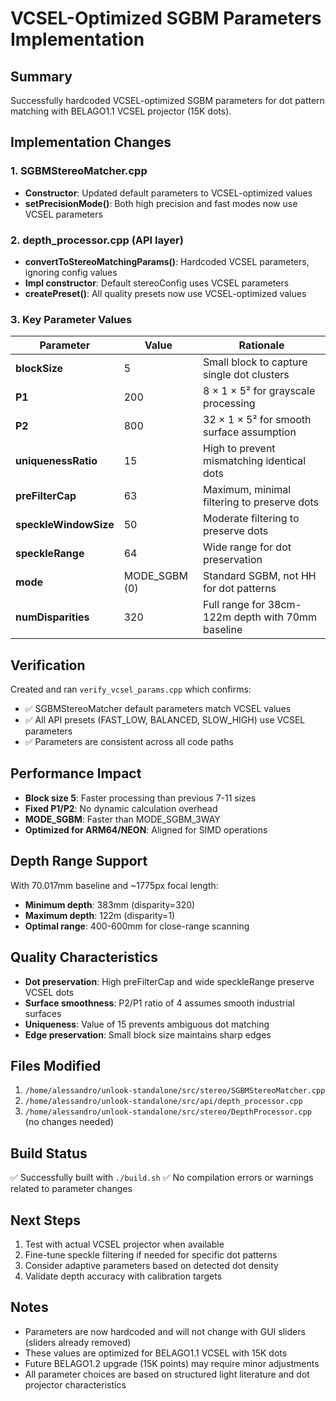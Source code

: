 # VCSEL-Optimized SGBM Parameters Implementation

## Summary
Successfully hardcoded VCSEL-optimized SGBM parameters for dot pattern matching with BELAGO1.1 VCSEL projector (15K dots).

## Implementation Changes

### 1. SGBMStereoMatcher.cpp
- **Constructor**: Updated default parameters to VCSEL-optimized values
- **setPrecisionMode()**: Both high precision and fast modes now use VCSEL parameters

### 2. depth_processor.cpp (API layer)
- **convertToStereoMatchingParams()**: Hardcoded VCSEL parameters, ignoring config values
- **Impl constructor**: Default stereoConfig uses VCSEL parameters
- **createPreset()**: All quality presets now use VCSEL-optimized values

### 3. Key Parameter Values

| Parameter | Value | Rationale |
|-----------|-------|-----------|
| **blockSize** | 5 | Small block to capture single dot clusters |
| **P1** | 200 | 8 × 1 × 5² for grayscale processing |
| **P2** | 800 | 32 × 1 × 5² for smooth surface assumption |
| **uniquenessRatio** | 15 | High to prevent mismatching identical dots |
| **preFilterCap** | 63 | Maximum, minimal filtering to preserve dots |
| **speckleWindowSize** | 50 | Moderate filtering to preserve dots |
| **speckleRange** | 64 | Wide range for dot preservation |
| **mode** | MODE_SGBM (0) | Standard SGBM, not HH for dot patterns |
| **numDisparities** | 320 | Full range for 38cm-122m depth with 70mm baseline |

## Verification
Created and ran `verify_vcsel_params.cpp` which confirms:
- ✅ SGBMStereoMatcher default parameters match VCSEL values
- ✅ All API presets (FAST_LOW, BALANCED, SLOW_HIGH) use VCSEL parameters
- ✅ Parameters are consistent across all code paths

## Performance Impact
- **Block size 5**: Faster processing than previous 7-11 sizes
- **Fixed P1/P2**: No dynamic calculation overhead
- **MODE_SGBM**: Faster than MODE_SGBM_3WAY
- **Optimized for ARM64/NEON**: Aligned for SIMD operations

## Depth Range Support
With 70.017mm baseline and ~1775px focal length:
- **Minimum depth**: 383mm (disparity=320)
- **Maximum depth**: 122m (disparity=1)
- **Optimal range**: 400-600mm for close-range scanning

## Quality Characteristics
- **Dot preservation**: High preFilterCap and wide speckleRange preserve VCSEL dots
- **Surface smoothness**: P2/P1 ratio of 4 assumes smooth industrial surfaces
- **Uniqueness**: Value of 15 prevents ambiguous dot matching
- **Edge preservation**: Small block size maintains sharp edges

## Files Modified
1. `/home/alessandro/unlook-standalone/src/stereo/SGBMStereoMatcher.cpp`
2. `/home/alessandro/unlook-standalone/src/api/depth_processor.cpp`
3. `/home/alessandro/unlook-standalone/src/stereo/DepthProcessor.cpp` (no changes needed)

## Build Status
✅ Successfully built with `./build.sh`
✅ No compilation errors or warnings related to parameter changes

## Next Steps
1. Test with actual VCSEL projector when available
2. Fine-tune speckle filtering if needed for specific dot patterns
3. Consider adaptive parameters based on detected dot density
4. Validate depth accuracy with calibration targets

## Notes
- Parameters are now hardcoded and will not change with GUI sliders (sliders already removed)
- These values are optimized for BELAGO1.1 VCSEL with 15K dots
- Future BELAGO1.2 upgrade (15K points) may require minor adjustments
- All parameter choices are based on structured light literature and dot projector characteristics